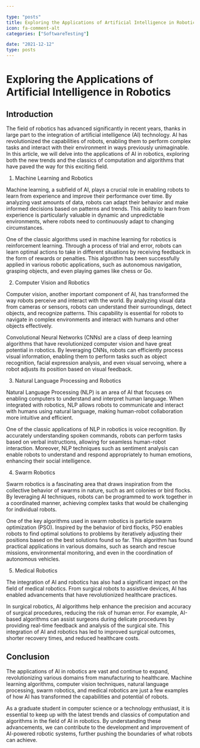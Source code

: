 ```yaml
---

type: "posts"
title: Exploring the Applications of Artificial Intelligence in Robotics
icon: fa-comment-alt
categories: ["SoftwareTesting"]

date: "2021-12-12"
type: posts
---
```





# Exploring the Applications of Artificial Intelligence in Robotics

## Introduction

The field of robotics has advanced significantly in recent years, thanks in large part to the integration of artificial intelligence (AI) technology. AI has revolutionized the capabilities of robots, enabling them to perform complex tasks and interact with their environment in ways previously unimaginable. In this article, we will delve into the applications of AI in robotics, exploring both the new trends and the classics of computation and algorithms that have paved the way for this exciting field.

1. Machine Learning and Robotics

Machine learning, a subfield of AI, plays a crucial role in enabling robots to learn from experience and improve their performance over time. By analyzing vast amounts of data, robots can adapt their behavior and make informed decisions based on patterns and trends. This ability to learn from experience is particularly valuable in dynamic and unpredictable environments, where robots need to continuously adapt to changing circumstances.

One of the classic algorithms used in machine learning for robotics is reinforcement learning. Through a process of trial and error, robots can learn optimal actions to take in different situations by receiving feedback in the form of rewards or penalties. This algorithm has been successfully applied in various robotic applications, such as autonomous navigation, grasping objects, and even playing games like chess or Go.

2. Computer Vision and Robotics

Computer vision, another important component of AI, has transformed the way robots perceive and interact with the world. By analyzing visual data from cameras or sensors, robots can understand their surroundings, detect objects, and recognize patterns. This capability is essential for robots to navigate in complex environments and interact with humans and other objects effectively.

Convolutional Neural Networks (CNNs) are a class of deep learning algorithms that have revolutionized computer vision and have great potential in robotics. By leveraging CNNs, robots can efficiently process visual information, enabling them to perform tasks such as object recognition, facial expression analysis, and even visual servoing, where a robot adjusts its position based on visual feedback.

3. Natural Language Processing and Robotics

Natural Language Processing (NLP) is an area of AI that focuses on enabling computers to understand and interpret human language. When integrated with robotics, NLP allows robots to communicate and interact with humans using natural language, making human-robot collaboration more intuitive and efficient.

One of the classic applications of NLP in robotics is voice recognition. By accurately understanding spoken commands, robots can perform tasks based on verbal instructions, allowing for seamless human-robot interaction. Moreover, NLP techniques such as sentiment analysis can enable robots to understand and respond appropriately to human emotions, enhancing their social intelligence.

4. Swarm Robotics

Swarm robotics is a fascinating area that draws inspiration from the collective behavior of swarms in nature, such as ant colonies or bird flocks. By leveraging AI techniques, robots can be programmed to work together in a coordinated manner, achieving complex tasks that would be challenging for individual robots.

One of the key algorithms used in swarm robotics is particle swarm optimization (PSO). Inspired by the behavior of bird flocks, PSO enables robots to find optimal solutions to problems by iteratively adjusting their positions based on the best solutions found so far. This algorithm has found practical applications in various domains, such as search and rescue missions, environmental monitoring, and even in the coordination of autonomous vehicles.

5. Medical Robotics

The integration of AI and robotics has also had a significant impact on the field of medical robotics. From surgical robots to assistive devices, AI has enabled advancements that have revolutionized healthcare practices.

In surgical robotics, AI algorithms help enhance the precision and accuracy of surgical procedures, reducing the risk of human error. For example, AI-based algorithms can assist surgeons during delicate procedures by providing real-time feedback and analysis of the surgical site. This integration of AI and robotics has led to improved surgical outcomes, shorter recovery times, and reduced healthcare costs.

## Conclusion

The applications of AI in robotics are vast and continue to expand, revolutionizing various domains from manufacturing to healthcare. Machine learning algorithms, computer vision techniques, natural language processing, swarm robotics, and medical robotics are just a few examples of how AI has transformed the capabilities and potential of robots.

As a graduate student in computer science or a technology enthusiast, it is essential to keep up with the latest trends and classics of computation and algorithms in the field of AI in robotics. By understanding these advancements, we can contribute to the development and improvement of AI-powered robotic systems, further pushing the boundaries of what robots can achieve.